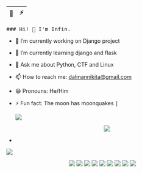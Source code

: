  👋 | ⚡
------------ | -------------
<samp>### Hi! 👋
   I'm Infin.
   
- 🔭 I’m currently working on Django project
- 🌱 I’m currently learning django and flask
- 💬 Ask me about Python, CTF and Linux
- 📫 How to reach me: dalmannikita@gmail.com
- 😄 Pronouns: He/Him
- ⚡ Fun fact: The moon has moonquakes
   <samp>| <p><img align="center" src="https://github-readme-stats.vercel.app/api?username=lnfin&show_icons=true&theme=dracula" /><p width="100%" align="center"><img src="https://github-readme-stats.vercel.app/api/top-langs/?username=lnfin&layout=compact&theme=dracula" /><p>

- 
<p><img src="https://codestats-readme.wegfan.cn/history-graph/infin?history_days=30&max_languages=15" /></p>

<p align="center">
<img src="https://visitor-badge.laobi.icu/badge?page_id=lnfin" />

<img src="https://img.shields.io/badge/-Python-333333?style=flat&logo=python" />
<img src="https://img.shields.io/badge/-django-333333?style=flat&logo=django" />
<img src="https://img.shields.io/badge/-docker-333333?style=flat&logo=docker&logoColor=00599C" />
<img src="https://img.shields.io/badge/-HTML5-333333?style=flat&logo=HTML5" />
<img src="https://img.shields.io/badge/-postgresql-333333?style=flat&logo=postgresql" />
<img src="https://img.shields.io/badge/-Git-333333?style=flat&logo=git" />
<img src="https://img.shields.io/badge/-GitHub-333333?style=flat&logo=github" />
<img src="https://img.shields.io/badge/-css-333333?style=flat&logo=css" />
</p>
